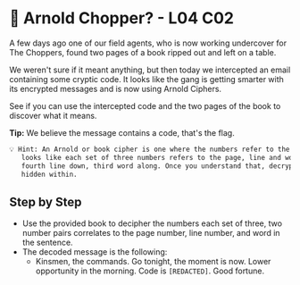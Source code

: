 # 🏰 Arnold Chopper? - L04 C02

A few days ago one of our field agents, who is now working undercover for The Choppers, found two pages of a book ripped out and left on a table.

We weren't sure if it meant anything, but then today we intercepted an email containing some cryptic code. It looks like the gang is getting smarter with its encrypted messages and is now using Arnold Ciphers.

See if you can use the intercepted code and the two pages of the book to discover what it means.

**Tip:** We believe the message contains a code, that's the flag.

```txt
💡 Hint: An Arnold or book cipher is one where the numbers refer to the position of words in the text. In this case, it
   looks like each set of three numbers refers to the page, line and word. So 02.04.03 would mean the second page,
   fourth line down, third word along. Once you understand that, decrypting the message should be easy, and the flag is
   hidden within.
```

## Step by Step

- Use the provided book to decipher the numbers each set of three, two number pairs correlates to the page number, line number, and word in the sentence.
- The decoded message is the following:
  - Kinsmen, the commands. Go tonight, the moment is now. Lower opportunity in the morning. Code is `[REDACTED]`. Good fortune.
